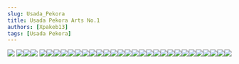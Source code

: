 ```yaml
---
slug: Usada_Pekora
title: Usada Pekora Arts No.1
authors: [Xpakeb13]
tags: [Usada Pekora]
---
```


![](img.png)
![](img_1.png)![](img_2.png)![](img_3.png)
![](img_4.png)![](img_5.png)![](img_6.png)![](img_7.png)![](img_8.png)![](img_9.png)![](img_10.png)![](img_11.png)![](img_12.png)![](img_13.png)![](img_14.png)![](img_15.png)![](img_16.png)![](img_17.png)![](img_18.png)![](img_19.png)![](img_20.png)![](img_21.png)![](img_22.png)![](img_23.png)![](img_24.png)![](img_25.png)![](img_26.png)![](img_27.png)![](img_28.png)![](img_29.png)![](img_30.png)